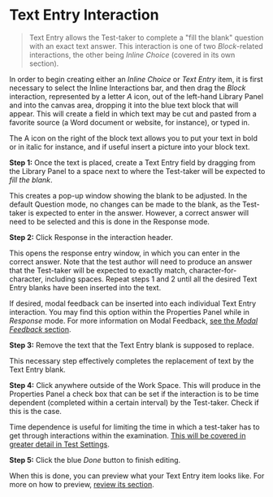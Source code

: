 <!--
created_at: 2015-05-15
authors:         
    - "Ben Angel"    
--> 

# Text Entry Interaction

>Text Entry allows the Test-taker to complete a "fill the blank" question with an exact text answer. This interaction is one of two *Block*-related interactions, the other being *Inline Choice* (covered in its own section). 

In order to begin creating either an *Inline Choice* or *Text Entry* item, it is first necessary to select the Inline Interactions bar, and then drag the *Block* interaction, represented by a letter *A* icon, out of the left-hand Library Panel and into the canvas area, dropping it into the blue text block that will appear. This will create a field in which text may be cut and pasted from a favorite source (a Word document or website, for instance), or typed in. 

The A icon on the right of the block text allows you to put your text in bold or in italic for instance, and if useful insert a picture into your block text.

**Step 1:** Once the text is placed, create a Text Entry field by dragging from the Library Panel to a space next to where the Test-taker will be expected to *fill the blank*.

This creates a pop-up window showing the blank to be adjusted. In the default Question mode, no changes can be made to the blank, as the Test-taker is expected to enter in the answer. However, a correct answer will need to be selected and this is done in the Response mode.

**Step 2:** Click Response in the interaction header.

This opens the response entry window, in which you can enter in the correct answer. Note that the test author will need to produce an answer that the Test-taker will be expected to exactly match, character-for-character, including spaces. Repeat steps 1 and 2 until all the desired Text Entry blanks have been inserted into the text.

If desired, modal feedback can be inserted into each individual Text Entry interaction. You may find this option within the Properties Panel while in *Response* mode. For more information on Modal Feedback, [see the *Modal Feedback* section](../items/modal-feedback.md).

**Step 3:** Remove the text that the Text Entry blank is supposed to replace.

This necessary step effectively completes the replacement of text by the Text Entry blank. 

**Step 4:** Click anywhere outside of the Work Space. This will produce in the Properties Panel a check box that can be set if the interaction is to be time dependent (completed within a certain interval) by the Test-taker. Check if this is the case.

Time dependence is useful for limiting the time in which a test-taker has to get through interactions within the examination. [This will be covered in greater detail in Test Settings](../tests/tests-settings.md). 

**Step 5:** Click the blue *Done* button to finish editing.

When this is done, you can preview what your Text Entry item looks like. For more on how to preview, [review its section](../items/preview.md).
